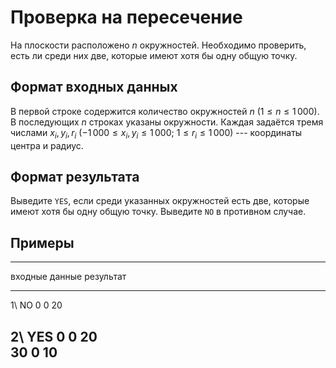# Проверка на пересечение

На плоскости расположено $n$ окружностей.
Необходимо проверить, есть ли среди них две, которые имеют хотя бы одну общую
точку.

## Формат входных данных

В первой строке содержится количество окружностей $n$ ($1 \leqslant n \leqslant 1\,000$).
В последующих $n$ строках указаны окружности. Каждая
задаётся тремя числами $x_i, y_i, r_i$
($-1\,000 \leqslant x_i, y_i \leqslant 1\,000$; $1 \leqslant r_i \leqslant 1\,000$) ---
координаты центра и радиус.


## Формат результата

Выведите `YES`, если среди указанных окружностей есть две, которые
имеют хотя бы одну общую точку. Выведите `NO` в противном случае.

## Примеры

------------------------------
входные данные  результат
--------------  --------------
1\              NO
0 0 20

2\              YES
0 0 20\
30 0 10
------------------------------
